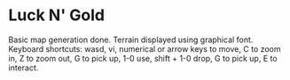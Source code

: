 # Luck N' Gold
Basic map generation done. Terrain displayed using graphical font.
Keyboard shortcuts: wasd, vi, numerical or arrow keys to move, 
C to zoom in, Z to zoom out, G to pick up, 1-0 use, shift + 1-0 drop,
G to pick up, E to interact.
